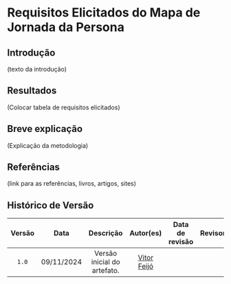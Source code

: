 # Requisitos Elicitados do Mapa de Jornada da Persona

## Introdução

(texto da introdução)

## Resultados

(Colocar tabela de requisitos elicitados)

## Breve explicação

(Explicação da metodologia)

## Referências

(link para as referências, livros, artigos, sites)

## Histórico de Versão

| Versão | Data | Descrição | Autor(es) | Data de revisão | Revisor(es) |
| :-: | :-: | :-: | :-: | :-: | :-: |
| `1.0` | 09/11/2024  | Versão inicial do artefato. | [Vitor Feijó](https://github.com/vitorfleonardo) |  |  |